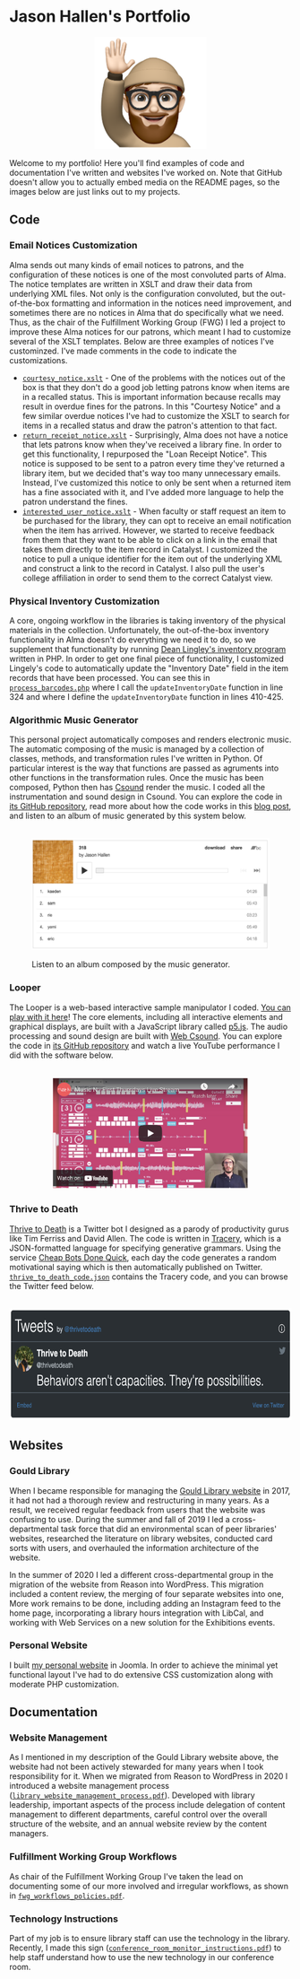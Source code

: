 # Jason Hallen's Portfolio
<p align="center"><img src="https://github.com/jasonhallen/portfolio/blob/main/images/portrait.png" title="Hello, I'm Jason!" alt="Jason Hallen portrait" height="200" style="text-align:center;"></p>
<p>Welcome to my portfolio!  Here you'll find examples of code and documentation I've written and websites I've worked on.  Note that GitHub doesn't allow you to actually embed media on the README pages, so the images below are just links out to my projects.</p>

## Code

### Email Notices Customization
Alma sends out many kinds of email notices to patrons, and the configuration of these notices is one of the most convoluted parts of Alma. The notice templates are written in XSLT and draw their data from underlying XML files. Not only is the configuration convoluted, but the out-of-the-box formatting and information in the notices need improvement, and sometimes there are no notices in Alma that do specifically what we need.  Thus, as the chair of the Fulfillment Working Group (FWG) I led a project to improve these Alma notices for our patrons, which meant I had to customize several of the XSLT templates.  Below are three examples of notices I've custominzed.  I've made comments in the code to indicate the customizations.

* [`courtesy_notice.xslt`](https://github.com/jasonhallen/portfolio/blob/main/code/notices/courtesy_notice.xslt) - One of the problems with the notices out of the box is that they don't do a good job letting patrons know when items are in a recalled status.  This is important information because recalls may result in overdue fines for the patrons.  In this "Courtesy Notice" and a few similar overdue notices I've had to customize the XSLT to search for items in a recalled status and draw the patron's attention to that fact. 
* [`return_receipt_notice.xslt`](https://github.com/jasonhallen/portfolio/blob/main/code/notices/return_receipt_notice.xslt) - Surprisingly, Alma does not have a notice that lets patrons know when they've received a library fine.  In order to get this functionality, I repurposed the "Loan Receipt Notice".  This notice is supposed to be sent to a patron every time they've returned a library item, but we decided that's way too many unnecessary emails.  Instead, I've customized this notice to only be sent when a returned item has a fine associated with it, and I've added more language to help the patron understand the fines.
* [`interested_user_notice.xslt`](https://github.com/jasonhallen/portfolio/blob/main/code/notices/interested_user_notice.xslt) - When faculty or staff request an item to be purchased for the library, they can opt to receive an email notification when the item has arrived.  However, we started to receive feedback from them that they want to be able to click on a link in the email that takes them directly to the item record in Catalyst. I customized the notice to pull a unique identifier for the item out of the underlying XML and construct a link to the record in Catalyst. I also pull the user's college affiliation in order to send them to the correct Catalyst view.

### Physical Inventory Customization
A core, ongoing workflow in the libraries is taking inventory of the physical materials in the collection. Unfortunately, the out-of-the-box inventory functionality in Alma doesn't do everything we need it to do, so we supplement that functionality by running [Dean Lingley's inventory program](https://github.com/dlingley/alma_inventory) written in PHP. In order to get one final piece of functionality, I customized Lingely's code to automatically update the "Inventory Date" field in the item records that have been processed. You can see this in [`process_barcodes.php`](https://github.com/jasonhallen/portfolio/blob/main/code/inventory/process_barcodes.php) where I call the `updateInventoryDate` function in line 324 and where I define the `updateInventoryDate` function in lines 410-425.

### Algorithmic Music Generator
This personal project automatically composes and renders electronic music.  The automatic composing of the music is managed by a collection of classes, methods, and transformation rules I've written in Python.  Of particular interest is the way that functions are passed as agruments into other functions in the transformation rules.  Once the music has been composed, Python then has [Csound](https://csound.com/) render the music.  I coded all the instrumentation and sound design in Csound. You can explore the code in [its GitHub repository](https://github.com/jasonhallen/music_framework), read more about how the code works in this [blog post](https://jasonhallen.com/blog/project-music-generator), and listen to an album of music generated by this system below.
<br>
<br>
<figure><p align="center"><a href="https://jasonhallen.bandcamp.com/album/318" target="_blank"><img src="https://github.com/jasonhallen/portfolio/blob/main/images/music_generator_album.png" title="Listen to an album composed by the music generator." alt="Album composed by the music generator" height="200"></a></p><figcaption>Listen to an album composed by the music generator.</figcaption></figure>

### Looper
The Looper is a web-based interactive sample manipulator I coded. [You can play with it here](https://jasonhallen.com/web/looper/)!  The core elements, including all interactive elements and graphical displays, are built with a JavaScript library called [p5.js](https://p5js.org/).  The audio processing and sound design are built with [Web Csound](https://csound.com/docs/web/).  You can explore the code in [its GitHub repository](https://github.com/jasonhallen/looper) and watch a live YouTube performance I did with the software below.
<br>
<br>
<p align="center"><a href="https://www.youtube.com/watch?v=5-UH1UPIE58" target="_blank"><img src="https://github.com/jasonhallen/portfolio/blob/main/images/looper_performance.png" title="Watch a YouTube performance of the Looper." alt="Looper performance on YouTube" height="200"></a></p>

### Thrive to Death
[Thrive to Death](https://twitter.com/thrivetodeath) is a Twitter bot I designed as a parody of productivity gurus like Tim Ferriss and David Allen.  The code is written in [Tracery](https://tracery.io/), which is a JSON-formatted language for specifying generative grammars.  Using the service [Cheap Bots Done Quick](https://cheapbotsdonequick.com/), each day the code generates a random motivational saying which is then automatically published on Twitter.  [`thrive_to_death_code.json`](https://github.com/jasonhallen/portfolio/blob/main/code/thrive_to_death/thrive_to_death_code.json) contains the Tracery code, and you can browse the Twitter feed below.
<br>
<br>
<p align="center"><a href="https://twitter.com/thrivetodeath" target="_blank"><img src="https://github.com/jasonhallen/portfolio/blob/main/images/thrive_to_death_feed.png" title="Browse the Thrive to Death Twitter feed." alt="Thrive to Death on Twitter" height="200"></a></p>

## Websites

### Gould Library
When I became responsible for managing the [Gould Library website](LINK) in 2017, it had not had a thorough review and restructuring in many years.  As a result, we received regular feedback from users that the website was confusing to use.  During the summer and fall of 2019 I led a cross-departmental task force that did an environmental scan of peer libraries' websites, researched the literature on library websites, conducted card sorts with users, and overhauled the information architecture of the website.

In the summer of 2020 I led a different cross-departmental group in the migration of the website from Reason into WordPress.  This migration included a content review, the merging of four separate websites into one, More work remains to be done, including adding an Instagram feed to the home page, incorporating a library hours integration with LibCal, and working with Web Services on a new solution for the Exhibitions events.

### Personal Website
I built [my personal website](www.jasonhallen.com) in Joomla.  In order to achieve the minimal yet functional layout I've had to do extensive CSS customization along with moderate PHP customization.

## Documentation

### Website Management
As I mentioned in my description of the Gould Library website above, the website had not been actively stewarded for many years when I took responsibility for it.  When we migrated from Reason to WordPress in 2020 I introduced a website management process ([`library_website_management_process.pdf`](https://github.com/jasonhallen/portfolio/blob/main/documentation/library_website_management_process.pdf)).  Developed with library leadership, important aspects of the process include delegation of content management to different departments, careful control over the overall structure of the website, and an annual website review by the content managers.

### Fulfillment Working Group Workflows
As chair of the Fulfillment Working Group I've taken the lead on documenting some of our more involved and irregular workflows, as shown in [`fwg_workflows_policies.pdf`](https://github.com/jasonhallen/portfolio/blob/main/documentation/fwg_workflows_policies.pdf).

### Technology Instructions
Part of my job is to ensure library staff can use the technology in the library.  Recently, I made this sign ([`conference_room_monitor_instructions.pdf`](https://github.com/jasonhallen/portfolio/blob/main/documentation/conference_room_monitor_instructions.pdf)) to help staff understand how to use the new technology in our conference room.